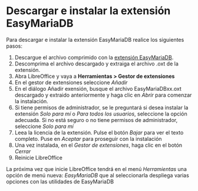 # Descargar e instalar la extensión EasyMariaDB

Para descargar e instalar la extensión EasyMariaDB realice los siguientes pasos:

1. Descargue el archivo comprimido con la [extensión EasyMariaDB](https://github.com/jucasaca/Extension/releases).
1. Descomprima el archivo descargado y extraiga el archivo .oxt de la extensión.
1. Abra LibreOffice y vaya a **Herramientas > Gestor de extensiones**
1. En el gestor de extensiones seleccione _Añadir_
1. En el diálogo Añadir exensión, busque el archivo EasyMariaDBxx.oxt descargado y extraido anteriormente y haga clic en  _Abrir_ para comenzar la instalación.
1. Si tiene permisos de administrador, se le preguntará si desea instalar la extensión _Solo para mí_ o _Para todos los usuarios_, seleccione la opción adecuada. Si no está seguro o no tiene permisos de administrador, seleccione _Solo para mí_
2. Leea la licencia de la extensión. Pulse el botón _Bajar_ para ver el texto completo. Puse en _Aceptar_ para proseguir con la instalación
3. Una vez instalada, en el _Gestor de extensiones_, haga clic en el botón _Cerrar_
4. Reinicie LibreOffice

La próxima vez que inicie LibreOffice tendrá en el menú _Herramientas_ una opción de menú nueva: _EasyMariaDB_ que al seleccionarla despliega varias opciones con las utilidades de EasyMariaDB
